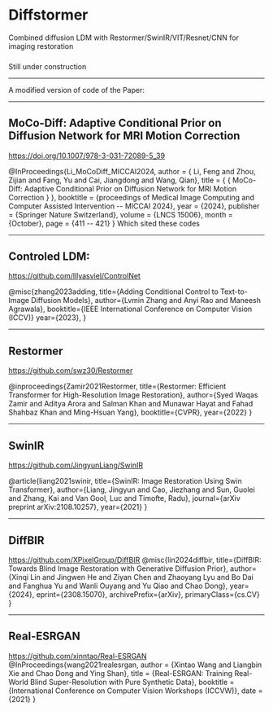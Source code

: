# Diffstormer
 Combined diffusion LDM with Restormer/SwinIR/VIT/Resnet/CNN for imaging restoration 
 ###
 Still under construction
 ***
A modified version of code of the Paper:    
***

## MoCo-Diff: Adaptive Conditional Prior on Diffusion Network for MRI Motion Correction
https://doi.org/10.1007/978-3-031-72089-5_39   

@InProceedings{Li_MoCoDiff_MICCAI2024,
        author = { Li, Feng and Zhou, Zijian and Fang, Yu and Cai, Jiangdong and Wang, Qian},
        title = { { MoCo-Diff: Adaptive Conditional Prior on Diffusion Network for MRI Motion Correction } },
        booktitle = {proceedings of Medical Image Computing and Computer Assisted Intervention -- MICCAI 2024},
        year = {2024},
        publisher = {Springer Nature Switzerland},
        volume = {LNCS 15006},
        month = {October},
        page = {411 -- 421}
}
Which sited these codes
***
## Controled LDM:
https://github.com/lllyasviel/ControlNet  

@misc{zhang2023adding,
  title={Adding Conditional Control to Text-to-Image Diffusion Models}, 
  author={Lvmin Zhang and Anyi Rao and Maneesh Agrawala},
  booktitle={IEEE International Conference on Computer Vision (ICCV)}
  year={2023},
}
***
## Restormer
https://github.com/swz30/Restormer  

@inproceedings{Zamir2021Restormer,
    title={Restormer: Efficient Transformer for High-Resolution Image Restoration}, 
    author={Syed Waqas Zamir and Aditya Arora and Salman Khan and Munawar Hayat 
            and Fahad Shahbaz Khan and Ming-Hsuan Yang},
    booktitle={CVPR},
    year={2022}
}
***
## SwinIR
https://github.com/JingyunLiang/SwinIR  

@article{liang2021swinir,
  title={SwinIR: Image Restoration Using Swin Transformer},
  author={Liang, Jingyun and Cao, Jiezhang and Sun, Guolei and Zhang, Kai and Van Gool, Luc and Timofte, Radu},
  journal={arXiv preprint arXiv:2108.10257},
  year={2021}
}
***
## DiffBIR
https://github.com/XPixelGroup/DiffBIR
@misc{lin2024diffbir,
      title={DiffBIR: Towards Blind Image Restoration with Generative Diffusion Prior}, 
      author={Xinqi Lin and Jingwen He and Ziyan Chen and Zhaoyang Lyu and Bo Dai and Fanghua Yu and Wanli Ouyang and Yu Qiao and Chao Dong},
      year={2024},
      eprint={2308.15070},
      archivePrefix={arXiv},
      primaryClass={cs.CV}
}
***
## Real-ESRGAN
https://github.com/xinntao/Real-ESRGAN
@InProceedings{wang2021realesrgan,
    author    = {Xintao Wang and Liangbin Xie and Chao Dong and Ying Shan},
    title     = {Real-ESRGAN: Training Real-World Blind Super-Resolution with Pure Synthetic Data},
    booktitle = {International Conference on Computer Vision Workshops (ICCVW)},
    date      = {2021}
}
